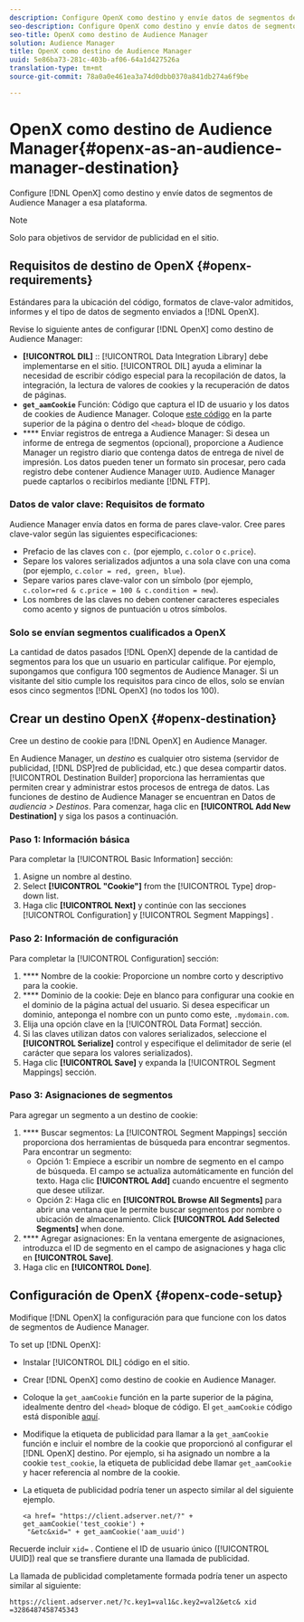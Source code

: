 ```yaml
---
description: Configure OpenX como destino y envíe datos de segmentos de Audience Manager a esa plataforma.
seo-description: Configure OpenX como destino y envíe datos de segmentos de Audience Manager a esa plataforma.
seo-title: OpenX como destino de Audience Manager
solution: Audience Manager
title: OpenX como destino de Audience Manager
uuid: 5e86ba73-281c-403b-af06-64a1d427526a
translation-type: tm+mt
source-git-commit: 78a0a0e461ea3a74d0dbb0370a841db274a6f9be

---
```



# OpenX como destino de Audience Manager{#openx-as-an-audience-manager-destination}

Configure [!DNL OpenX] como destino y envíe datos de segmentos de Audience Manager a esa plataforma.

>[!NOTE]
>
>Solo para objetivos de servidor de publicidad en el sitio.

## Requisitos de destino de OpenX {#openx-requirements}

Estándares para la ubicación del código, formatos de clave-valor admitidos, informes y el tipo de datos de segmento enviados a [!DNL OpenX].

<!-- aam-openx-requirements.xml -->

Revise lo siguiente antes de configurar [!DNL OpenX] como destino de Audience Manager:

* **[!UICONTROL DIL]** :: [!UICONTROL Data Integration Library] debe implementarse en el sitio. [!UICONTROL DIL] ayuda a eliminar la necesidad de escribir código especial para la recopilación de datos, la integración, la lectura de valores de cookies y la recuperación de datos de páginas.
* **`get_aamCookie`** Función: Código que captura el ID de usuario y los datos de cookies de Audience Manager. Coloque [este código](../../features/destinations/get-aam-cookie-code.md) en la parte superior de la página o dentro del `<head>` bloque de código.
* **** Enviar registros de entrega a Audience Manager: Si desea un informe de entrega de segmentos (opcional), proporcione a Audience Manager un registro diario que contenga datos de entrega de nivel de impresión. Los datos pueden tener un formato sin procesar, pero cada registro debe contener Audience Manager `UUID`. Audience Manager puede captarlos o recibirlos mediante [!DNL FTP].

### Datos de valor clave: Requisitos de formato

Audience Manager envía datos en forma de pares clave-valor. Cree pares clave-valor según las siguientes especificaciones:

* Prefacio de las claves con `c.` (por ejemplo, `c.color` o `c.price`).
* Separe los valores serializados adjuntos a una sola clave con una coma (por ejemplo, `c.color = red, green, blue`).
* Separe varios pares clave-valor con un símbolo (por ejemplo, `c.color=red & c.price = 100 & c.condition = new`).
* Los nombres de las claves no deben contener caracteres especiales como acento y signos de puntuación u otros símbolos.

### Solo se envían segmentos cualificados a OpenX

La cantidad de datos pasados [!DNL OpenX] depende de la cantidad de segmentos para los que un usuario en particular califique. Por ejemplo, supongamos que configura 100 segmentos de Audience Manager. Si un visitante del sitio cumple los requisitos para cinco de ellos, solo se envían esos cinco segmentos [!DNL OpenX] (no todos los 100).

## Crear un destino OpenX {#openx-destination}

Cree un destino de cookie para [!DNL OpenX] en Audience Manager.

<!-- aam-openx-destination.xml -->

En Audience Manager, un *destino* es cualquier otro sistema (servidor de publicidad, [!DNL DSP]red de publicidad, etc.) que desea compartir datos. [!UICONTROL Destination Builder] proporciona las herramientas que permiten crear y administrar estos procesos de entrega de datos. Las funciones de destino de Audience Manager se encuentran en Datos de *audiencia &gt; Destinos*. Para comenzar, haga clic en **[!UICONTROL Add New Destination]** y siga los pasos a continuación.

### Paso 1: Información básica

Para completar la [!UICONTROL Basic Information] sección:

1. Asigne un nombre al destino.
1. Select **[!UICONTROL "Cookie"]** from the [!UICONTROL Type] drop-down list.
1. Haga clic **[!UICONTROL Next]** y continúe con las secciones [!UICONTROL Configuration] y [!UICONTROL Segment Mappings] .

### Paso 2: Información de configuración

Para completar la [!UICONTROL Configuration] sección:

1. **** Nombre de la cookie: Proporcione un nombre corto y descriptivo para la cookie.
1. **** Dominio de la cookie: Deje en blanco para configurar una cookie en el dominio de la página actual del usuario. Si desea especificar un dominio, anteponga el nombre con un punto como este, `.mydomain.com`.
1. Elija una opción clave en la [!UICONTROL Data Format] sección.
1. Si las claves utilizan datos con valores serializados, seleccione el **[!UICONTROL Serialize]** control y especifique el delimitador de serie (el carácter que separa los valores serializados).
1. Haga clic **[!UICONTROL Save]** y expanda la [!UICONTROL Segment Mappings] sección.

### Paso 3: Asignaciones de segmentos

Para agregar un segmento a un destino de cookie:

1. **** Buscar segmentos: La [!UICONTROL Segment Mappings] sección proporciona dos herramientas de búsqueda para encontrar segmentos. Para encontrar un segmento:
   * Opción 1: Empiece a escribir un nombre de segmento en el campo de búsqueda. El campo se actualiza automáticamente en función del texto. Haga clic **[!UICONTROL Add]** cuando encuentre el segmento que desee utilizar.
   * Opción 2: Haga clic en **[!UICONTROL Browse All Segments]** para abrir una ventana que le permite buscar segmentos por nombre o ubicación de almacenamiento. Click **[!UICONTROL Add Selected Segments]** when done.
1. **** Agregar asignaciones: En la ventana emergente de asignaciones, introduzca el ID de segmento en el campo de asignaciones y haga clic en **[!UICONTROL Save]**.
1. Haga clic en **[!UICONTROL Done]**.

## Configuración de OpenX {#openx-code-setup}

Modifique [!DNL OpenX] la configuración para que funcione con los datos de segmentos de Audience Manager.

<!-- aam-openx-code.xml -->

To set up [!DNL OpenX]:

* Instalar [!UICONTROL DIL] código en el sitio.
* Crear [!DNL OpenX] como destino de cookie en Audience Manager.
* Coloque la `get_aamCookie` función en la parte superior de la página, idealmente dentro del `<head>` bloque de código. El `get_aamCookie` código está disponible [aquí](../../features/destinations/get-aam-cookie-code.md).
* Modifique la etiqueta de publicidad para llamar a la `get_aamCookie` función e incluir el nombre de la cookie que proporcionó al configurar el [!DNL OpenX] destino. Por ejemplo, si ha asignado un nombre a la cookie `test_cookie`, la etiqueta de publicidad debe llamar `get_aamCookie` y hacer referencia al nombre de la cookie.
* La etiqueta de publicidad podría tener un aspecto similar al del siguiente ejemplo.

   ```
   <a href= "https://client.adserver.net/?" + get_aamCookie('test_cookie') +
    "&etc&xid=" + get_aamCookie('aam_uuid')
   ```

Recuerde incluir `xid=` . Contiene el ID de usuario único ([!UICONTROL UUID]) real que se transfiere durante una llamada de publicidad.

La llamada de publicidad completamente formada podría tener un aspecto similar al siguiente:

```
https://client.adserver.net/?c.key1=val1&c.key2=val2&etc& xid =3286487458745343
```
